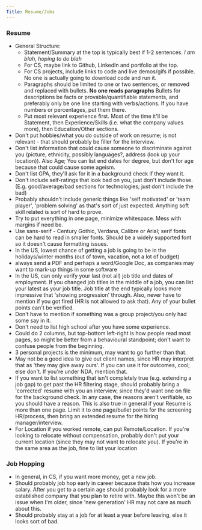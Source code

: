 ```yaml
---
Title: Resume/Jobs
---
```


### Resume

- General Structure:
  - Statement/Summary at the top is typically best if 1-2 sentences. _I am blah, hoping to do blah_
  - For CS, maybe link to Github, LinkedIn and portfolio at the top.
  - For CS projects, include links to code and live demos/gifs if possible. No one is actually going to download code and run it.
  - Paragraphs should be limited to one or two sentences, or removed and replaced with bullets. **No one reads paragraphs** Bullets for descriptions be facts or provable/quantifiable statements, and preferably only be one line starting with verbs/actions. If you have numbers or percentages, put them there.
  - Put most relevant experience first. Most of the time it'll be Statement, then Experience/Skills (i.e. what the company values more), then Education/Other sections.
- Don't put hobbies/what you do outside of work on resume; is not relevant - that should probably be filler for the interview.
- Don't list information that could cause someone to discriminate against you (picture, ethnicity, possibly languages?, address (look up your location)). Also Age; You can list end dates for degree, but don't for age because that could cause some ageism.
- Don't list GPA, they'll ask for it in a background check if they want it.
- Don't include self-ratings that look bad on you, just don't include those. (E.g. good/average/bad sections for technologies; just don't include the bad)
- Probably shouldn't include generic things like 'self motivated' or 'team player', 'problem solving' as that's sort of just expected. Anything soft skill related is sort of hard to prove.
- Try to put everything in one page, minimize whitespace. Mess with margins if need be.
- Use sans-serif - Century Gothic, Verdana, Calibre or Arial; serif fonts can be hard to read in smaller fonts. Should be a widely supported font so it doesn't cause formatting issues.
- In the US, lowest chance of getting a job is going to be in the holidays/winter months (out of town, vacation, not a lot of budget)
- always send a PDF and perhaps a word/Google Doc, as companies may want to mark-up things in some software
- In the US, can only verify your last (not all) job title and dates of employment. If you changed job titles in the middle of a job, you can list your latest as your job title. Job title at the end typically looks more impressive that 'showing progression' through. Also, never have to mention if you got fired (HR is not allowed to ask that). Any of your bullet points can't be verified.
- Don't have to mention if something was a group project/you only had some say in it.
- Don't need to list high school after you have some experience.
- Could do 2 columns, but top-bottom left-right is how people read most pages, so might be better from a behavioural standpoint; don't want to confuse people from the beginning.
- 3 personal projects is the minimum, may want to go further than that.
- May not be a good idea to give out client names, since HR may interpret that as 'they may give away ours'. If you can use it for outcomes, cool; else don't. If you're under NDA, mention that.
- If you want to list something that isn't completely true (e.g. extending a job gap) to get past the HR filtering stage, should probably bring a 'corrected' resume with you an interview, since they'd want one on file for the background check. In any case, the reasons aren't verifiable, so you should have a reason. This is also true in general if your Resume is more than one page. Limit it to one page/bullet points for the screening HR/process, then bring an extended resume for the hiring manager/interview.
- For Location if you worked remote, can put Remote/Location. If you're looking to relocate without compensation, probably don't put your current location (since they may not want to relocate you). If you're in the same area as the job, fine to list your location

### Job Hopping

- In general, in CS, if you want more money, get a new job.
- Should probably job hop early in career because thats how you increase salary. After you get to a certain age should probably look for a more established company that you plan to retire with. Maybe this won't be an issue when I'm older, since 'new generation' HR may not care as much about this.
- Should probably stay at a job for at least a year before leaving, else it looks sort of bad.
